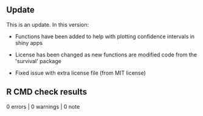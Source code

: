 ## Update
This is an update. In this version:

* Functions have been added to help with plotting confidence intervals in shiny 
  apps

* License has been changed as new functions are modified code from the 
  'survival' package

* Fixed issue with extra license file (from MIT license)

## R CMD check results

0 errors | 0 warnings | 0 note



